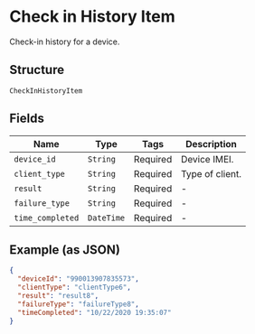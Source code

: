 
# Check in History Item

Check-in history for a device.

## Structure

`CheckInHistoryItem`

## Fields

| Name | Type | Tags | Description |
|  --- | --- | --- | --- |
| `device_id` | `String` | Required | Device IMEI. |
| `client_type` | `String` | Required | Type of client. |
| `result` | `String` | Required | - |
| `failure_type` | `String` | Required | - |
| `time_completed` | `DateTime` | Required | - |

## Example (as JSON)

```json
{
  "deviceId": "990013907835573",
  "clientType": "clientType6",
  "result": "result8",
  "failureType": "failureType8",
  "timeCompleted": "10/22/2020 19:35:07"
}
```

